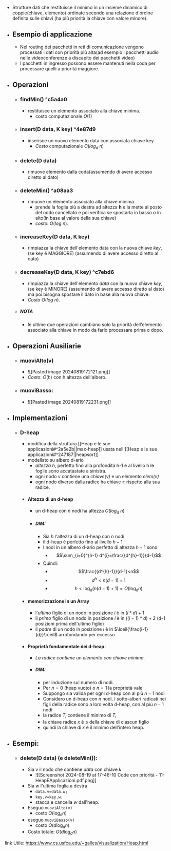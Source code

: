 - Strutture dati che restituisce il minimo in un insieme dinamico di coppie(chiave, elemento) ordinate secondo una relazione d'ordine definita sulle chiavi (ha più priorità la chiave con valore minore).
- ## Esempio di applicazione
	- Nel routing dei pacchetti in reti di comunicazione vengono processati i dati con priorità più alta(ad esempio i pacchetti audio nelle videoconferenze a discapito dei pacchetti video)
	- I pacchetti in ingresso possono essere mantenuti nella coda per processare quelli a priorità maggiore.
- ## Operazioni
	- ### findMin() ^c5a4a0
		- restituisce un elemento associato alla chiave minima.
			- costo computazionale $O(1)$
	- ### insert(D data, K key) ^4e87d9
		- inserisce un nuovo elemento data con associata chiave key.
			- _Costo_ computazionale $O(log_{d}\ n)$ 
	- ### delete(D data)
		- rimuove elemento dalla coda(assumendo di avere accesso diretto al dato)
	- ### deleteMin() ^a08aa3
		- rimuove un elemento associato alla chiave minima 
			- prende la foglia più a destra ad altezza __h__ e la mette al posto del nodo cancellato e poi verifica se spostarla in basso o in alto(in base al valore della sua chiave)
			- _costo_: $O(log \ n)$.
	- ### increaseKey(D data, K key)
		- rimpiazza la chiave dell'elemento data con la nuova chiave _key_, (se key è MAGGIORE) (assumendo di avere accesso diretto al dato)
	- ### decreaseKey(D data, K key) ^c7ebd6
		- rimpiazza la chiave dell'elemento _data_ con la nuova chiave _key_, (se key è MINORE) (assumendo di avere accesso diretto al dato) ma poi bisogna spostare il dato in base alla nuova chiave.
		- _Costo_ $O(log \ n)$.
	- ##### NOTA
		- le ultime due operazioni cambiano solo la priorità dell'elemento associato alla chiave in modo da farlo processare prima o dopo.
- ## Operazioni Ausiliarie
	- ### muoviAlto(v)
		- ![[Pasted image 20240819172121.png]]
		- _Costo_: $O(h)$ con h altezza dell'albero. 
	- ### muoviBasso:
		- ![[Pasted image 20240819172231.png]]
- ## Implementazioni
	- ### D-heap 
		- modifica della struttura [[Heap e le sue applicazioni#^2a5e2b||max-heap]] usata nell'[[Heap e le sue applicazioni#^247187||heapsort]]
		- modellato su albero d-ario
			- _altezza h_, perfetto fino alla profondità h-1 e al livello h le foglie sono accatastate a sinistra.
			- ogni nodo v contiene una _chiave(v)_ e un elemento _elem(v)_
			- ogni nodo diverso dalla radice ha chiave $\geq$ rispetto alla sua radice.
		- #### Altezza di un d-heap 
			- un d-heap con _n_ nodi ha altezza $O(log_{d}\ n)$
			- ##### DIM:
				- Sia _h_ l'altezza di un d-heap con _n_ nodi 
				- il d-heap è perfetto fino al livello $h-1$ 
				- I nodi in un albero d-ario perfetto di altezza $h-1$ sono:
					- $$\sum_{i=0}^{h-1} d^{i}=\frac{{d^{h}-1}}{d-1}$$
				- Quindi: 
					- $$\frac{{d^{h}-1}}{d-1}<n$$
					- $$d^{h}<n(d-1)+1$$
					- $$h<\log_{d}(n(d-1)+1)=O(\log_{d} n)$$
		- #### memorizzazione in un Array
			- l'_ultimo_ figlio di un nodo in posizione _i_ è in $(i*d)+1$ 
			- il _primo_ figlio di un nodo in posizione _i_ è in $((i-1)*d)+2$ (d-1 posizioni prima dell'ultimo figlio)
			- il _padre_ di un nodo in posizione _i_ è in $\lceil{\frac{i-1}{d}}\rceil$ arrotondando per eccesso 
		- #### Proprietà fondamentale dei d-heap:
			- _La radice contiene un elemento con chiave minima._
			- ##### DIM:
				- per induzione sul numero di nodi.
				- Per $n=0$ (heap vuoto) o $n=1$ la proprietà vale 
				- Suppongo sia valida per ogni d-heap con al più $n-1$ nodi
				- Considero un d-heap con $n$ nodi. I sotto-alberi radicati nei figli della radice sono a loro volta d-heap, con al più $n-1$ nodi
				- la radice $T_{i}$ contiene il minimo di $T_{i}$
				- la chiave radice $x$ è $\leq$ della chiave di ciascun figlio 
				- quindi la chiave di $x$ è il minimo dell'intero heap.
- ## Esempi:
	- ### delete(D data) (e deleteMin()):
		- Sia v il nodo che contiene _data_ con chiave _k_ 
			- ![[Screenshot 2024-08-19 at 17-46-10 Code con priorità - 11-HeapEApplicazioni.pdf.png]]
		- Sia _w_ l'ultima foglia a destra 
			- `data.v=data.w;`
			- `key.v=key.w;`
			- stacca e cancella _w_ dall'heap.
		- Eseguo `muoviAlto(v)`
			- costo $O(\log_{d} n)$
		- eseguo `muoviBasso(v)`
			- costo $O(d \log_{d} n)$ 
		- Costo totale: $O(d \log_{d} n)$

link Utile: https://www.cs.usfca.edu/~galles/visualization/Heap.html